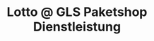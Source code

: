 ---
title: "Lotto @ GLS Paketshop Dienstleistung"
url: /leipzig/lotto-an-gls-paketshop-dienstleistung/
shop: Lotterie
---